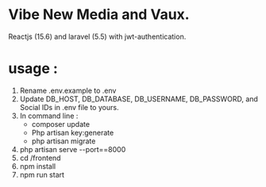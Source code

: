 # Vibe New Media and Vaux.
Reactjs (15.6) and laravel (5.5) with jwt-authentication.

# usage :
1. Rename .env.example to .env
2. Update DB_HOST, DB_DATABASE, DB_USERNAME, DB_PASSWORD, and Social IDs in .env file to yours.
3. In command line : 
   - composer update
   - Php artisan key:generate
   - php artisan migrate
4. php artisan serve --port==8000
4. cd /frontend 
5. npm install
6. npm run start



